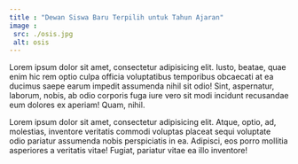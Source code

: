 ```yaml
---
title : "Dewan Siswa Baru Terpilih untuk Tahun Ajaran"
image :
 src: ./osis.jpg
 alt: osis
---
```


Lorem ipsum dolor sit amet, consectetur adipisicing elit. Iusto, beatae, quae enim hic rem optio culpa officia voluptatibus temporibus obcaecati at ea ducimus saepe earum impedit assumenda nihil sit odio! Sint, aspernatur, laborum, nobis, ab odio corporis fuga iure vero sit modi incidunt recusandae eum dolores ex aperiam! Quam, nihil.

Lorem ipsum dolor sit amet, consectetur adipisicing elit. Atque, optio, ad, molestias, inventore veritatis commodi voluptas placeat sequi voluptate odio pariatur assumenda nobis perspiciatis in ea. Adipisci, eos porro mollitia asperiores a veritatis vitae! Fugiat, pariatur vitae ea illo inventore!
